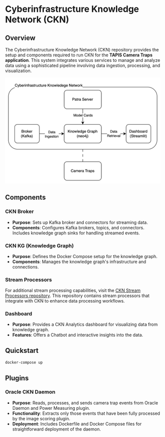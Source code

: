 # Cyberinfrastructure Knowledge Network (CKN)

## Overview

The Cyberinfrastructure Knowledge Network (CKN) repository provides the setup and components required to run CKN for the **TAPIS Camera Traps application**. This system integrates various services to manage and analyze data using a sophisticated pipeline involving data ingestion, processing, and visualization.

![CKN Design](ckn-design.png)

## Components

### CKN Broker
- **Purpose**: Sets up Kafka broker and connectors for streaming data.
- **Components**: Configures Kafka brokers, topics, and connectors. Includes knowledge graph sinks for handling streamed events.

### CKN KG (Knowledge Graph)
- **Purpose**: Defines the Docker Compose setup for the knowledge graph.
- **Components**: Manages the knowledge graph's infrastructure and connections.

### Stream Processors
For additional stream processing capabilities, visit the [CKN Stream Processors repository](https://github.com/Data-to-Insight-Center/ckn-stream-processors). This repository contains stream processors that integrate with CKN to enhance data processing workflows.

### Dashboard
- **Purpose**: Provides a CKN Analytics dashboard for visualizing data from knowledge graph.
- **Features**: Offers a Chatbot and interactive insights into the data.

## Quickstart
```bash
docker-compose up
```

## Plugins
### Oracle CKN Daemon
- **Purpose**: Reads, processes, and sends camera trap events from Oracle Daemon and Power Measuring plugin.
- **Functionality**: Extracts only those events that have been fully processed by the image scoring plugin.
- **Deployment**: Includes Dockerfile and Docker Compose files for straightforward deployment of the daemon.
